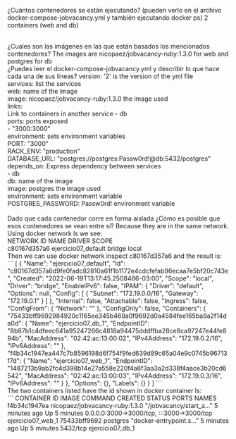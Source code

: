 ¿Cuántos contenedores se están ejecutando? (pueden verlo en el archivo docker-compose-jobvacancy.yml y también ejecutando docker ps)
2 containers (web and db)

<br />
¿Cuales son las imágenes en las que están basados los mencionados contenedores?
The images are nicopaez/jobvacancy-ruby:1.3.0 for web and postgres for db

<br />
¿Puedes leer el docker-compose-jobvacancy.yml y describir lo que hace cada una de sus lineas?
version: '2' is the version of the yml file<br />
services: list the services <br />
  web: name of the image <br />
    image: nicopaez/jobvacancy-ruby:1.3.0  the image used <br />
    links: <br /> Link to containers in another service
      - db <br />
    ports: ports exposed <br />
      - "3000:3000" <br />
    environment: sets environment variables <br />
      PORT: "3000" <br />
      RACK_ENV: "production" <br />
      DATABASE_URL: "postgres://postgres:Passw0rd!@db:5432/postgres" <br />
    depends_on: Express dependency between services <br />
      - db <br />
  db: name of the image <br />
    image: postgres the image used <br />
    environment: sets environment variable <br />
      POSTGRES_PASSWORD: Passw0rd! environment variable <br />


<br />
Dado que cada contenedor corre en forma aislada ¿Cómo es posible que esos contenedores se vean entre sí?
Because they are in the same network. Using docker network ls we see: <br />
NETWORK ID     NAME                  DRIVER    SCOPE <br />
c80167d357a6   ejercicio07_default   bridge    local <br />
Then we can use docker network inspect c80167d357a6 and the result is: <br />
```
[
    {
        "Name": "ejercicio07_default",
        "Id": "c80167d357a6d9fe0fadc82810a61f1b1172e4cdcfefab96ecaa7e5bf20c743e",
        "Created": "2022-06-19T13:17:45.2508466-03:00",
        "Scope": "local",
        "Driver": "bridge",
        "EnableIPv6": false,
        "IPAM": {
            "Driver": "default",
            "Options": null,
            "Config": [
                {
                    "Subnet": "172.19.0.0/16",
                    "Gateway": "172.19.0.1"
                }
            ]
        },
        "Internal": false,
        "Attachable": false,
        "Ingress": false,
        "ConfigFrom": {
            "Network": ""
        },
        "ConfigOnly": false,
        "Containers": {
            "75433bff9692984920c1165ee345b469a0f9692d0a4584fee165ba9a2f14da0d": {
                "Name": "ejercicio07_db_1",
                "EndpointID": "8b87b1c4dfeec641a95247266c4818a94475dddffba28ce8ca97247e44fe894b",
                "MacAddress": "02:42:ac:13:00:02",
                "IPv4Address": "172.19.0.2/16",
                "IPv6Address": ""
            },
            "f4b34c1947ea447c7b8596198d6f754f9fed639d89c65a04e9c0745b96713f7d": {
                "Name": "ejercicio07_web_1",
                "EndpointID": "1487213b9ab2fc4d398b14e27a558e220f4a6f3aa3a2d338f4aace3b20cd6542",
                "MacAddress": "02:42:ac:13:00:03",
                "IPv4Address": "172.19.0.3/16",
                "IPv6Address": ""
            }
        },
        "Options": {},
        "Labels": {}
    }
]
```
<br />
The two containers listed have the id shown in docker container ls: <br />
```
CONTAINER ID   IMAGE                            COMMAND                  CREATED         STATUS         PORTS                                       NAMES
f4b34c1947ea   nicopaez/jobvacancy-ruby:1.3.0   "/jobvacancy/start_a…"   5 minutes ago   Up 5 minutes   0.0.0.0:3000->3000/tcp, :::3000->3000/tcp   ejercicio07_web_1
75433bff9692   postgres                         "docker-entrypoint.s…"   5 minutes ago   Up 5 minutes   5432/tcp                                    ejercicio07_db_1

```

